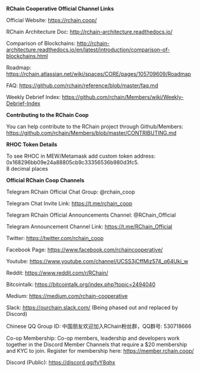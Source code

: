 **RChain Cooperative Official Channel Links**

Official Website: https://rchain.coop/

RChain Architecture Doc: http://rchain-architecture.readthedocs.io/

Comparison of Blockchains: http://rchain-architecture.readthedocs.io/en/latest/introduction/comparison-of-blockchains.html

Roadmap: https://rchain.atlassian.net/wiki/spaces/CORE/pages/105709609/Roadmap

FAQ: https://github.com/rchain/reference/blob/master/faq.md

Weekly Debrief Index: https://github.com/rchain/Members/wiki/Weekly-Debrief-Index

**Contributing to the RChain Coop**

You can help contribute to the RChain project through Github/Members: 
https://github.com/rchain/Members/blob/master/CONTRIBUTING.md

**RHOC Token Details**

To see RHOC in MEW/Metamask add custom token address:  \
0x168296bb09e24a88805cb9c33356536b980d3fc5.  \
8 decimal places

**Official RChain Coop Channels**

Telegram RChain Official Chat Group: @rchain_coop

Telegram Chat Invite Link: https://t.me/rchain_coop

Telegram RChain Official Announcements Channel: @RChain_Official

Telegram Announcement Channel Link: https://t.me/RChain_Official

Twitter: https://twitter.com/rchain_coop

Facebook Page: https://www.facebook.com/rchaincooperative/

Youtube: https://www.youtube.com/channel/UCSS3jCffMiz574_q64Ukj_w

Reddit: https://www.reddit.com/r/RChain/

Bitcointalk: https://bitcointalk.org/index.php?topic=2494040

Medium: https://medium.com/rchain-cooperative

Slack: https://ourchain.slack.com/ (Being phased out and replaced by Discord)

Chinese QQ Group ID: 中国朋友欢迎加入RChain粉丝群，QQ群号: 530718666

Co-op Membership: Co-op members, leadership and developers work together in the Discord Member Channels that require a $20 membership and KYC to join. Register for membership here: https://member.rchain.coop/

Discord (Public): https://discord.gg/fvY8qhx

